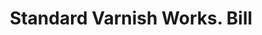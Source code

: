 ---
doi: 10.7916/D8M62XFF
date_other: '1902'
date_other_textual: '1902'
form: printed ephemera
genre:
- Invoices
name:
- Standard Varnish Works
object_in_context_url: https://biggert.cul.columbia.edu/items/view/ave_biggert_01124
subject_hierarchical_geographic:
- New York, New York, United States
subject_name:
- Standard Varnish Works
title: Standard Varnish Works. Bill
sort_title: Standard Varnish Works. Bill
call_number: ave_biggert_01124
coordinates:
- 40.71277777777778,-74.00583333333333
pid: ave_biggert_01124
identifiers: ave_biggert_01124
thumbnail: https://derivativo-2.library.columbia.edu/iiif/2/ldpd:344929/full/!256,256/0/native.jpg
permalink: /biggert/ave_biggert_01124/
layout: iiif-image-page
---